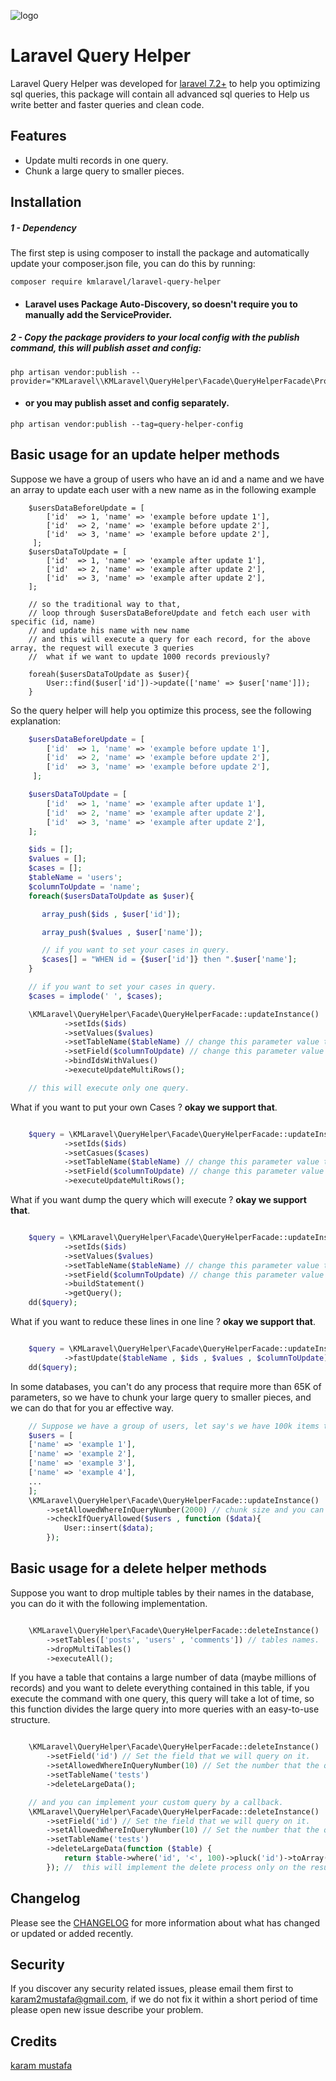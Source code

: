 ![logo](assets/logo.png)

# Laravel Query Helper

Laravel Query Helper was developed for [laravel 7.2+](http://laravel.com/) to help you optimizing
sql queries, this package will contain all advanced sql queries to Help us write better and faster queries and clean code.

Features
--------
- Update multi records in one query.
- Chunk a large query to smaller pieces.

Installation
------------
##### 1 - Dependency
The first step is using composer to install the package and automatically update your composer.json file, you can do this by running:
```shell
composer require kmlaravel/laravel-query-helper
```
- #### Laravel uses Package Auto-Discovery, so doesn't require you to manually add the ServiceProvider.
##### 2 - Copy the package providers to your local config with the publish command, this will publish asset and config:
```shell
php artisan vendor:publish --provider="KMLaravel\\KMLaravel\QueryHelper\Facade\QueryHelperFacade\Providers\\KMLaravel\QueryHelper\Facade\QueryHelperFacadeServiceProviders"
```
- #### or you may publish asset and config separately.
```shell
php artisan vendor:publish --tag=query-helper-config
```

Basic usage for an update helper methods
-----------
Suppose we have a group of users who have an id and a name and we have an array to update each user with a new name 
as in the following example
```shell
    $usersDataBeforeUpdate = [
        ['id'  => 1, 'name' => 'example before update 1'],
        ['id'  => 2, 'name' => 'example before update 2'],
        ['id'  => 3, 'name' => 'example before update 2'],
     ];
    $usersDataToUpdate = [
        ['id'  => 1, 'name' => 'example after update 1'],
        ['id'  => 2, 'name' => 'example after update 2'],
        ['id'  => 3, 'name' => 'example after update 2'],
    ];

    // so the traditional way to that,
    // loop through $usersDataBeforeUpdate and fetch each user with specific (id, name)
    // and update his name with new name
    // and this will execute a query for each record, for the above array, the request will execute 3 queries
    //  what if we want to update 1000 records previously? 
    
    foreah($usersDataToUpdate as $user){
        User::find($user['id'])->update(['name' => $user['name']]);
    }

```
So the query helper will help you optimize this process, see the following explanation:
```php
    $usersDataBeforeUpdate = [
        ['id'  => 1, 'name' => 'example before update 1'],
        ['id'  => 2, 'name' => 'example before update 2'],
        ['id'  => 3, 'name' => 'example before update 2'],
     ];

    $usersDataToUpdate = [
        ['id'  => 1, 'name' => 'example after update 1'],
        ['id'  => 2, 'name' => 'example after update 2'],
        ['id'  => 3, 'name' => 'example after update 2'],
    ];

    $ids = [];
    $values = [];
    $cases = [];
    $tableName = 'users';
    $columnToUpdate = 'name';
    foreach($usersDataToUpdate as $user){

       array_push($ids , $user['id']);

       array_push($values , $user['name']);

       // if you want to set your cases in query.
       $cases[] = "WHEN id = {$user['id']} then ".$user['name'];
    }

    // if you want to set your cases in query.
    $cases = implode(' ', $cases);

    \KMLaravel\QueryHelper\Facade\QueryHelperFacade::updateInstance()
            ->setIds($ids)
            ->setValues($values)
            ->setTableName($tableName) // change this parameter value to your database table name.
            ->setField($columnToUpdate) // change this parameter value to your database column name.
            ->bindIdsWithValues()
            ->executeUpdateMultiRows();

    // this will execute only one query.
```
What if you want to put your own Cases ?  **okay we support that**.
```php

    $query = \KMLaravel\QueryHelper\Facade\QueryHelperFacade::updateInstance()
            ->setIds($ids)
            ->setCasues($cases)
            ->setTableName($tableName) // change this parameter value to your database table name.
            ->setField($columnToUpdate) // change this parameter value to your database column name.
            ->executeUpdateMultiRows();
```
What if you want dump the query which will execute ?  **okay we support that**.
```php

    $query = \KMLaravel\QueryHelper\Facade\QueryHelperFacade::updateInstance()
            ->setIds($ids)
            ->setValues($values)
            ->setTableName($tableName) // change this parameter value to your database table name.
            ->setField($columnToUpdate) // change this parameter value to your database column name.
            ->buildStatement()
            ->getQuery();
    dd($query);

```
What if you want to reduce these lines in one line ?  **okay we support that**.
```php

    $query = \KMLaravel\QueryHelper\Facade\QueryHelperFacade::updateInstance()
            ->fastUpdate($tableName , $ids , $values , $columnToUpdate);
    dd($query);

```
In some databases, you can't do any process that require more than 65K of parameters,
so we have to chunk your large query to smaller pieces, and we can do that for you ar effective way.
```php
    // Suppose we have a group of users, let say's we have 100k items to insert.
    $users = [
    ['name' => 'example 1'],
    ['name' => 'example 2'],
    ['name' => 'example 3'],
    ['name' => 'example 4'],
    ...
    ];   
    \KMLaravel\QueryHelper\Facade\QueryHelperFacade::updateInstance()
        ->setAllowedWhereInQueryNumber(2000) // chunk size and you can update the default value from query_helper.php config file.
        ->checkIfQueryAllowed($users , function ($data){
            User::insert($data);
        });
```
Basic usage for a delete helper methods
-----------
Suppose you want to drop multiple tables by their names in the database, you can do it with the following implementation.
```php

    \KMLaravel\QueryHelper\Facade\QueryHelperFacade::deleteInstance()
        ->setTables(['posts', 'users' , 'comments']) // tables names.
        ->dropMultiTables()
        ->executeAll();

```
If you have a table that contains a large number of data (maybe millions of records)
and you want to delete everything contained in this table,
if you execute the command with one query,
this query will take a lot of time,
so this function divides the large query into more queries with an easy-to-use structure.
```php

    \KMLaravel\QueryHelper\Facade\QueryHelperFacade::deleteInstance()
        ->setField('id') // Set the field that we will query on it.
        ->setAllowedWhereInQueryNumber(10) // Set the number that the query will delete each time
        ->setTableName('tests')
        ->deleteLargeData();

    // and you can implement your custom query by a callback.
    \KMLaravel\QueryHelper\Facade\QueryHelperFacade::deleteInstance()
        ->setField('id') // Set the field that we will query on it.
        ->setAllowedWhereInQueryNumber(10) // Set the number that the query will delete each time.
        ->setTableName('tests')
        ->deleteLargeData(function ($table) {
            return $table->where('id', '<', 100)->pluck('id')->toArray();
        }); //  this will implement the delete process only on the result of this callback.
```
Changelog
---------
Please see the [CHANGELOG](https://github.com/karam-mustafa/laravel-query-helper/blob/main/CHANGELOG.md) for more information about what has changed or updated or added recently.

Security
--------
If you discover any security related issues, please email them first to karam2mustafa@gmail.com, 
if we do not fix it within a short period of time please open new issue describe your problem. 

Credits
-------
[karam mustafa](https://www.linkedin.com/in/karam2mustafa)

